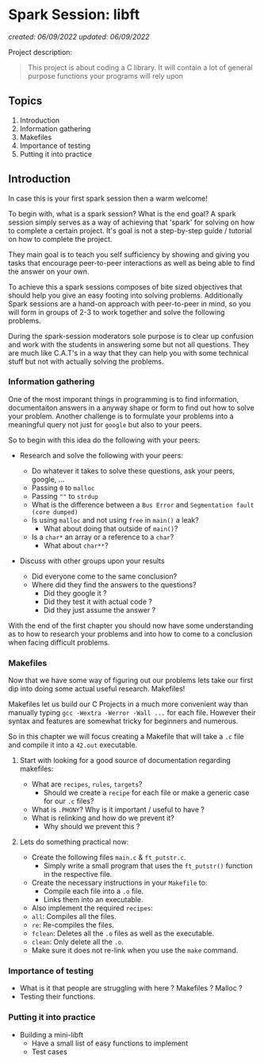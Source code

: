 # Spark Session: libft

_created: 06/09/2022_
_updated: 06/09/2022_

Project description:

> This project is about coding a C library. It will contain a lot of general purpose functions your programs will rely upon

## Topics

1. Introduction
2. Information gathering
3. Makefiles
4. Importance of testing
5. Putting it into practice

## Introduction

In case this is your first spark session then a warm welcome!

To begin with, what is a spark session? What is the end goal?
A spark session simply serves as a way of achieving that 'spark' for solving on
how to complete a certain project. It's goal is not a step-by-step guide / tutorial
on how to complete the project.

They main goal is to teach you self sufficiency by showing and giving you tasks
that encourage peer-to-peer interactions as well as being able to find the answer
on your own.

To achieve this a spark sessions composes of bite sized objectives that should help
you give an easy footing into solving problems. Additionally Spark sessions are a hand-on
approach with peer-to-peer in mind, so you will form in groups of 2-3 to work together and solve the following problems.

During the spark-session moderators sole purpose is to clear up confusion and work with the students
in answering some but not all questions. They are much like C.A.T's in a way that they can
help you with some technical stuff but not with actually solving the problems.

### Information gathering

One of the most imporant things in programming is to find information, documentaiton answers in
a anyway shape or form to find out how to solve your problem. Another challenge is to formulate your problems into a meaningful query not just for `google` but also to your peers.

So to begin with this idea do the following with your peers:

- Research and solve the following with your peers:

  - Do whatever it takes to solve these questions, ask your peers, google, ...
  - Passing `0` to `malloc`
  - Passing `""` to `strdup`
  - What is the difference between a `Bus Error` and `Segmentation fault (core dumped)`
  - Is using `malloc` and not using `free` in `main()` a leak?
    - What about doing that outside of `main()`?
  - Is a `char*` an array or a reference to a `char`?
    - What about `char**`?

- Discuss with other groups upon your results
  - Did everyone come to the same conclusion?
  - Where did they find the answers to the questions?
    - Did they google it ?
    - Did they test it with actual code ?
    - Did they just assume the answer ?

With the end of the first chapter you should now have some understanding as to how to research your problems
and into how to come to a conclusion when facing difficult problems.

### Makefiles

Now that we have some way of figuring out our problems lets take our first dip into
doing some actual useful research. Makefiles!

Makefiles let us build our C Projects in a much more convenient way than manually typing
`gcc -Wextra -Werror -Wall ...` for each file. However their syntax and features are somewhat
tricky for beginners and numerous.

So in this chapter we will focus creating a Makefile that will take a `.c` file and compile it into a `42.out` executable.

1. Start with looking for a good source of documentation regarding makefiles:

   - What are `recipes`, `rules`, `targets`?
     - Should we create a `recipe` for each file or make a generic case for our `.c` files?
   - What is `.PHONY`? Why is it important / useful to have ?
   - What is relinking and how do we prevent it?
     - Why should we prevent this ?

2. Lets do something practical now:
   - Create the following files `main.c` & `ft_putstr.c`.
     - Simply write a small program that uses the `ft_putstr()` function in the respective file.
   - Create the necessary instructions in your `Makefile` to:
     - Compile each file into a `.o` file.
     - Links them into an executable.
   - Also implement the required `recipes`:
   - `all`: Compiles all the files.
   - `re`: Re-compiles the files.
   - `fclean`: Deletes all the `.o` files as well as the executable.
   - `clean`: Only delete all the `.o`.
   - Make sure it does not re-link when you use the `make` command.

### Importance of testing

- What is it that people are struggling with here ? Makefiles ? Malloc ?
- Testing their functions.

### Putting it into practice

- Building a mini-libft
  - Have a small list of easy functions to implement
  - Test cases
